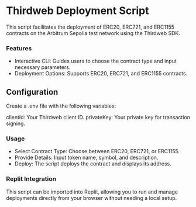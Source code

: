 # Thirdweb Deployment Script
This script facilitates the deployment of ERC20, ERC721, and ERC1155 contracts on the Arbitrum Sepolia test network using the Thirdweb SDK.

### Features
- Interactive CLI: Guides users to choose the contract type and input necessary parameters.
- Deployment Options: Supports ERC20, ERC721, and ERC1155 contracts.

## Configuration

Create a .env file with the following variables:

clientId: Your Thirdweb client ID.
privateKey: Your private key for transaction signing.

### Usage

- Select Contract Type: Choose between ERC20, ERC721, or ERC1155.
- Provide Details: Input token name, symbol, and description.
- Deploy: The script deploys the contract and displays its address.

### Replit Integration

This script can be imported into Replit, allowing you to run and manage deployments directly from your browser without needing a local setup.